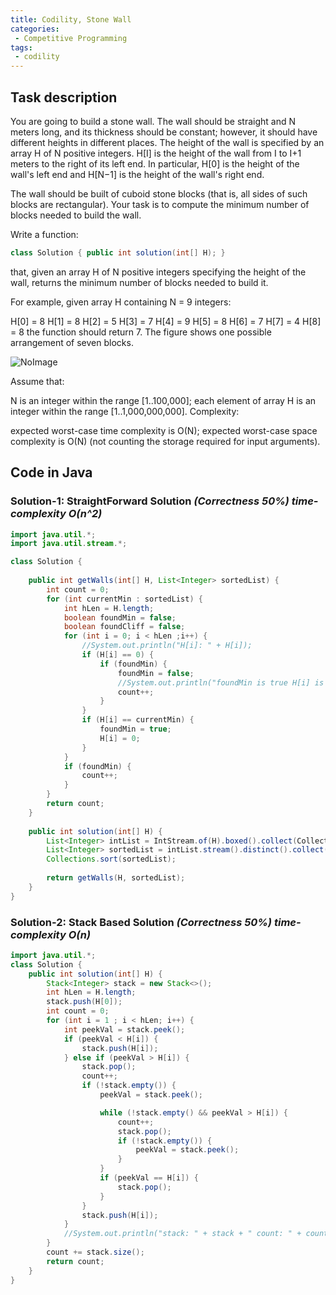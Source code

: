 ```yaml
---
title: Codility, Stone Wall
categories:
 - Competitive Programming
tags:
 - codility
---
```



## Task description
You are going to build a stone wall. The wall should be straight and N meters long, and its thickness should be constant; however, it should have different heights in different places. The height of the wall is specified by an array H of N positive integers. H[I] is the height of the wall from I to I+1 meters to the right of its left end. In particular, H[0] is the height of the wall's left end and H[N−1] is the height of the wall's right end.

The wall should be built of cuboid stone blocks (that is, all sides of such blocks are rectangular). Your task is to compute the minimum number of blocks needed to build the wall.

Write a function:

```java
class Solution { public int solution(int[] H); }
```

that, given an array H of N positive integers specifying the height of the wall, returns the minimum number of blocks needed to build it.

For example, given array H containing N = 9 integers:

  H[0] = 8    H[1] = 8    H[2] = 5
  H[3] = 7    H[4] = 9    H[5] = 8
  H[6] = 7    H[7] = 4    H[8] = 8
the function should return 7. The figure shows one possible arrangement of seven blocks.

![NoImage](https://codility-frontend-prod.s3.amazonaws.com/media/task_static/stone_wall/static/images/auto/4f1cef49cc46d451e88109d449ab7975.png)

Assume that:

N is an integer within the range [1..100,000];
each element of array H is an integer within the range [1..1,000,000,000].
Complexity:

expected worst-case time complexity is O(N);
expected worst-case space complexity is O(N) (not counting the storage required for input arguments).

## Code in Java

### Solution-1: StraightForward Solution *(Correctness 50%) time-complexity O(n^2)*

```java
import java.util.*;
import java.util.stream.*;

class Solution {
    
    public int getWalls(int[] H, List<Integer> sortedList) {
        int count = 0;
        for (int currentMin : sortedList) {
            int hLen = H.length;
            boolean foundMin = false;
            boolean foundCliff = false;
            for (int i = 0; i < hLen ;i++) {                
                //System.out.println("H[i]: " + H[i]);
                if (H[i] == 0) {
                    if (foundMin) {
                        foundMin = false;
                        //System.out.println("foundMin is true H[i] is zero: " + i);
                        count++;
                    }
                }                
                if (H[i] == currentMin) {
                    foundMin = true;
                    H[i] = 0;
                }                
            }
            if (foundMin) {
                count++;
            }            
        }
        return count;
    }
    
    public int solution(int[] H) {
        List<Integer> intList = IntStream.of(H).boxed().collect(Collectors.toList());
        List<Integer> sortedList = intList.stream().distinct().collect(Collectors.toList());
        Collections.sort(sortedList);
        
        return getWalls(H, sortedList);
    }
}
```

### Solution-2: Stack Based Solution *(Correctness 50%) time-complexity O(n)*

```java
import java.util.*;
class Solution {
    public int solution(int[] H) {
        Stack<Integer> stack = new Stack<>();
        int hLen = H.length;
        stack.push(H[0]);
        int count = 0;
        for (int i = 1 ; i < hLen; i++) {
            int peekVal = stack.peek();
            if (peekVal < H[i]) {
                stack.push(H[i]);
            } else if (peekVal > H[i]) {
                stack.pop();
                count++;
                if (!stack.empty()) {
                    peekVal = stack.peek();

                    while (!stack.empty() && peekVal > H[i]) {
                        count++;
                        stack.pop();
                        if (!stack.empty()) {
                            peekVal = stack.peek();
                        }
                    }
                    if (peekVal == H[i]) {
                        stack.pop();
                    }
                }
                stack.push(H[i]);
            }
            //System.out.println("stack: " + stack + " count: " + count);
        }
        count += stack.size();
        return count;
    }
}

```

